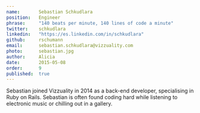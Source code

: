```yaml
---
name:       Sebastian Schkudlara
position:   Engineer
phrase:     "140 beats per minute, 140 lines of code a minute"
twitter:    schkudlara
linkedin:   "https://es.linkedin.com/in/schkudlara"
github:		rschumann
email:      sebastian.schkudlara@vizzuality.com
photo:      sebastian.jpg
author:     Alicia
date:       2015-05-08
order: 		9
published:  true
---
```


 Sebastian joined Vizzuality in 2014 as a back-end developer, specialising in Ruby on Rails. Sebastian is often found coding hard while listening to electronic music or chilling out in a gallery.

